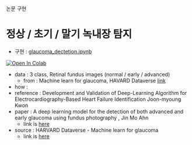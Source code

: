 논문 구현

# 정상 / 초기 / 말기 녹내장 탐지
- 구현 : [glaucoma_dectetion.ipynb](https://github.com/Tieck-IT/Study/blob/main/paper/glaucoma_dectetion.ipynb)

[![Open In Colab](https://colab.research.google.com/assets/colab-badge.svg)](https://colab.research.google.com/github/Tieck-IT/Study/blob/main/paper/glaucoma_dectetion.ipynb)
  
  - data : 3 class, Retinal fundus images (normal / early / advanced)
    - from : Machine learn for glaucoma, HAVARD Dataverse [link](https://dataverse.harvard.edu/dataset.xhtml?persistentId=doi:10.7910/DVN/1YRRAC)
  - how : 
  - reference : Development and Validation of Deep-Learning Algorithm for Electrocardiography-Based Heart Failure Identification
Joon-myoung Kwon
- paper : A deep learning model for the detection of both advanced and early glaucoma using fundus photography , Jin Mo Ahn
  - link is [here](https://journals.plos.org/plosone/article?id=10.1371/journal.pone.0207982)
- source : HARVARD Dataverse - Machine learn for glaucoma
  - link is [here](https://dataverse.harvard.edu/dataset.xhtml?persistentId=doi:10.7910/DVN/1YRRAC)

